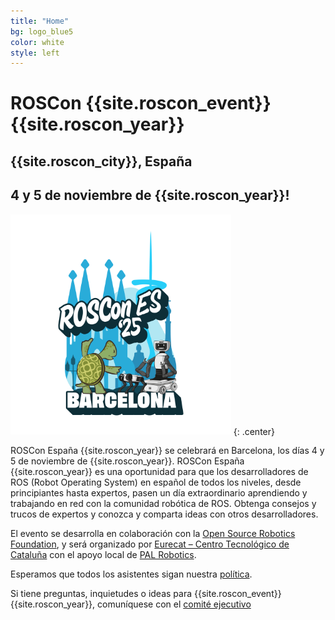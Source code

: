 ```yaml
---
title: "Home"
bg: logo_blue5
color: white
style: left
---
```

# ROSCon {{site.roscon_event}} {{site.roscon_year}}

## {{site.roscon_city}}, España

## 4 y 5 de noviembre de {{site.roscon_year}}!


<img src="./img/RosConES2025_nobg.png" alt="ROSCon {{site.roscon_event}} {{site.roscon_year}}" style="width:70%"/>
{: .center}

ROSCon España {{site.roscon_year}} se celebrará en Barcelona, los días 4 y 5 de noviembre de {{site.roscon_year}}. ROSCon España {{site.roscon_year}} es una oportunidad para que los desarrolladores de ROS (Robot Operating System) en español de todos los niveles, desde principiantes hasta expertos, pasen un día extraordinario aprendiendo y trabajando en red con la comunidad robótica de ROS. Obtenga consejos y trucos de expertos y conozca y comparta ideas con otros desarrolladores.

El evento se desarrolla en colaboración con la [Open Source Robotics Foundation](https://www.openrobotics.org), y será organizado por [Eurecat – Centro Tecnológico de Cataluña](https://eurecat.org/home/es/) con el apoyo local de [PAL Robotics](https://pal-robotics.com/es/).

Esperamos que todos los asistentes sigan nuestra [política](#codigo-de-conducta).

Si tiene preguntas, inquietudes o ideas para {{site.roscon_event}} {{site.roscon_year}}, comuníquese con el <a href="mailto:rosconferencespain@gmail.com">comité ejecutivo</a>





